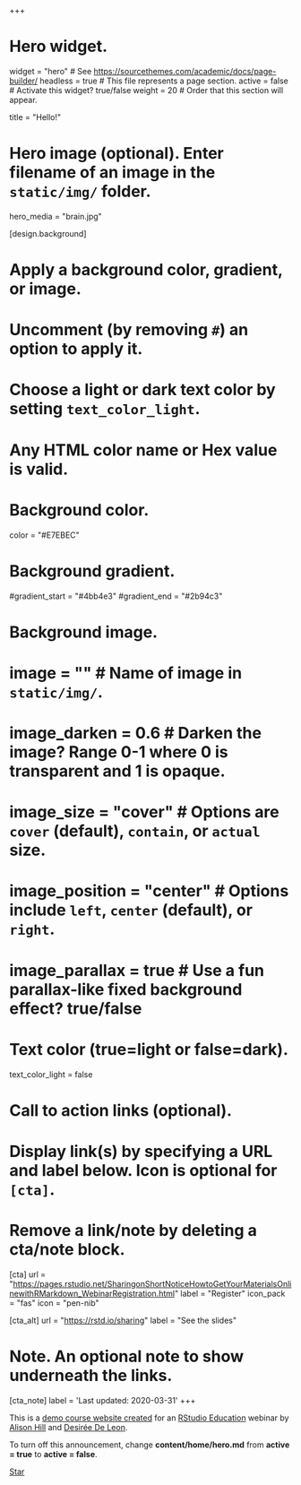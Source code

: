 +++
# Hero widget.
widget = "hero"  # See https://sourcethemes.com/academic/docs/page-builder/
headless = true  # This file represents a page section.
active = false  # Activate this widget? true/false
weight = 20  # Order that this section will appear.

title = "Hello!"

# Hero image (optional). Enter filename of an image in the `static/img/` folder.
hero_media = "brain.jpg"

[design.background]
  # Apply a background color, gradient, or image.
  #   Uncomment (by removing `#`) an option to apply it.
  #   Choose a light or dark text color by setting `text_color_light`.
  #   Any HTML color name or Hex value is valid.

  # Background color.
  color = "#E7EBEC"
  
  # Background gradient.
  #gradient_start = "#4bb4e3"
  #gradient_end = "#2b94c3"
  
  # Background image.
  # image = ""  # Name of image in `static/img/`.
  # image_darken = 0.6  # Darken the image? Range 0-1 where 0 is transparent and 1 is opaque.
  # image_size = "cover"  #  Options are `cover` (default), `contain`, or `actual` size.
  # image_position = "center"  # Options include `left`, `center` (default), or `right`.
  # image_parallax = true  # Use a fun parallax-like fixed background effect? true/false
  
  # Text color (true=light or false=dark).
  text_color_light = false

# Call to action links (optional).
#   Display link(s) by specifying a URL and label below. Icon is optional for `[cta]`.
#   Remove a link/note by deleting a cta/note block.
[cta]
  url = "https://pages.rstudio.net/SharingonShortNoticeHowtoGetYourMaterialsOnlinewithRMarkdown_WebinarRegistration.html"
  label = "Register"
  icon_pack = "fas"
  icon = "pen-nib"
  
[cta_alt]
  url = "https://rstd.io/sharing"
  label = "See the slides"

# Note. An optional note to show underneath the links.
[cta_note]
  label = 'Last updated: 2020-03-31'
+++

This is a [demo course website created](https://github.com/apreshill/share-blogdown) for an [RStudio Education](https://education.rstudio.com/) webinar by [Alison Hill](https://alison.rbind.io/) and [Desirée De Leon](https://desiree.rbind.io/).

To turn off this announcement, change **content/home/hero.md** from **active = true** to **active = false**.

<span style="text-shadow: none;"><a class="github-button" href="https://github.com/rstudio-education/sharing-short-notice" data-icon="octicon-star" data-size="large" data-show-count="true" aria-label="Star this on GitHub">Star</a><script async defer src="https://buttons.github.io/buttons.js"></script></span>
